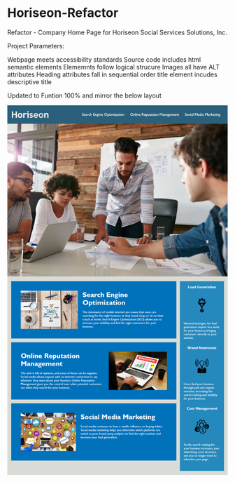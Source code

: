# Horiseon-Refactor

Refactor - Company Home Page for Horiseon Social Services Solutions, Inc.

Project Parameters:

Webpage meets accessibility standards
Source code includes html semantic elements
Elememnts follow logical strucure
Images all have ALT attributes
Heading attributes fall in sequential order
title element incudes descriptive title

Updated to Funtion 100% and mirror the below layout

![Original Website Image Provided](/assets/images/demo.png)
